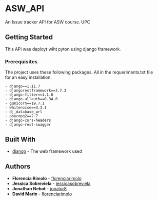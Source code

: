 # ASW_API

An Issue tracker API for ASW course. UPC

## Getting Started

This API was deployt wiht pyton using django framework.

### Prerequisites

The project uses these following packages. All in the requeriments.txt file for an easy installation.
```
- django==1.11.7
- djangorestframework==3.7.3
- django-filter==1.1.0
- django-allauth==0.34.0
- gunicorn==19.7.1
- whitenoise==3.3.1
- dj_database_url
- psycopg2==2.7
- django-cors-headers
- django-rest-swagger
```
## Built With

* [django](https://www.djangoproject.com/) - The web framework used

## Authors

* **Florencia Rímolo** - [florenciarimolo](https://github.com/florenciarimolo)
* **Jessica Sobreviela** - [jessicasobreviela](https://github.com/jessicasobreviela)
* **Jonathan Nebot** - [jonator8](https://github.com/jonator8)
* **David Marin** - [florenciarimolo](https://github.com/DuveD)




